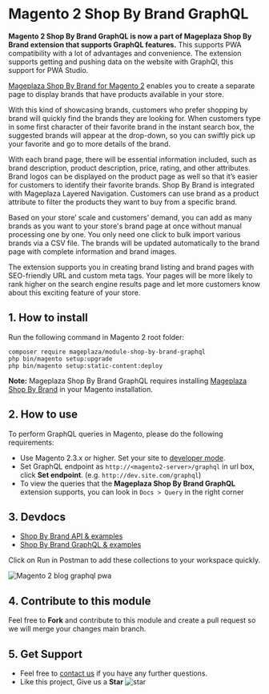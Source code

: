 # Magento 2 Shop By Brand GraphQL

**Magento 2 Shop By Brand GraphQL is now a part of Mageplaza Shop By Brand extension that supports GraphQL features.** This supports PWA compatibility with a lot of advantages and convenience. The extension supports getting and pushing data on the website with GraphQl, this support for PWA Studio.

[Mageplaza Shop By Brand for Magento 2](https://www.mageplaza.com/magento-2-shop-by-brand/) enables you to create a separate page to display brands that have products available in your store. 

With this kind of showcasing brands, customers who prefer shopping by brand will quickly find the brands they are looking for. When customers type in some first character of their favorite brand in the instant search box, the suggested brands will appear at the drop-down, so you can swiftly pick up your favorite and go to more details of the brand. 

With each brand page, there will be essential information included, such as brand description, product description, price, rating, and other attributes. Brand logos can be displayed on the product page as well so that it’s easier for customers to identify their favorite brands. Shop By Brand is integrated with Mageplaza Layered Navigation. Customers can use brand as a product attribute to filter the products they want to buy from a specific brand. 

Based on your store’ scale and customers’ demand, you can add as many brands as you want to your store's brand page at once without manual processing one by one. You only need one click to bulk import various brands via a CSV file. The brands will be updated automatically to the brand page with complete information and brand images. 

The extension supports you in creating brand listing and brand pages with SEO-friendly URL and custom meta tags. Your pages will be more likely to rank higher on the search engine results page and let more customers know about this exciting feature of your store. 

## 1. How to install

Run the following command in Magento 2 root folder:

```
composer require mageplaza/module-shop-by-brand-graphql
php bin/magento setup:upgrade
php bin/magento setup:static-content:deploy
```

**Note:**
Mageplaza Shop By Brand GraphQL requires installing [Mageplaza Shop By Brand](https://www.mageplaza.com/magento-2-shop-by-brand/) in your Magento installation.

## 2. How to use

To perform GraphQL queries in Magento, please do the following requirements:

- Use Magento 2.3.x or higher. Set your site to [developer mode](https://www.mageplaza.com/devdocs/enable-disable-developer-mode-magento-2.html).
- Set GraphQL endpoint as `http://<magento2-server>/graphql` in url box, click **Set endpoint**. 
(e.g. `http://dev.site.com/graphql`)
- To view the queries that the **Mageplaza Shop By Brand GraphQL** extension supports, you can look in `Docs > Query` in the right corner

## 3. Devdocs

- [Shop By Brand API & examples](https://documenter.getpostman.com/view/10589000/SzRxXr2x?version=latest)
- [Shop By Brand GraphQL & examples](https://documenter.getpostman.com/view/10589000/SzRxXr2y?version=latest)

Click on Run in Postman to add these collections to your workspace quickly.

![Magento 2 blog graphql pwa](https://i.imgur.com/lhsXlUR.gif)

## 4. Contribute to this module

Feel free to **Fork** and contribute to this module and create a pull request so we will merge your changes main branch.

## 5. Get Support

- Feel free to [contact us](https://www.mageplaza.com/contact.html) if you have any further questions.
- Like this project, Give us a **Star** ![star](https://i.imgur.com/S8e0ctO.png)
